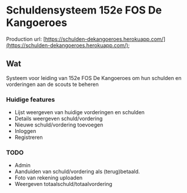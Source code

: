 # Schuldensysteem 152e FOS De Kangoeroes

Production url: [https://schulden-dekangoeroes.herokuapp.com/](https://schulden-dekangoeroes.herokuapp.com/);

## Wat

Systeem voor leiding van 152e FOS De Kangoeroes om hun schulden en vorderingen aan de scouts te beheren

### Huidige features

- Lijst weergeven van huidige vorderingen en schulden
- Details weergeven schuld/vordering
- Nieuwe schuld/vordering toevoegen
- Inloggen
- Registreren


### TODO

- Admin
- Aanduiden van schuld/vordering als (terug)betaald.
- Foto van rekening uploaden
- Weergeven totaalschuld/totaalvordering